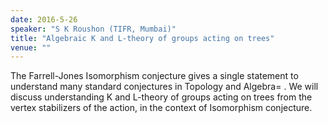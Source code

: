 ```yaml
---
date: 2016-5-26
speaker: "S K Roushon (TIFR, Mumbai)"
title: "Algebraic K and L-theory of groups acting on trees"
venue: ""
---
```

The Farrell-Jones Isomorphism conjecture gives a single
statement to understand many standard conjectures in Topology and Algebra=
.
We will discuss understanding K and L-theory of groups acting on trees
from the vertex stabilizers of the action, in the context of Isomorphism
conjecture.
